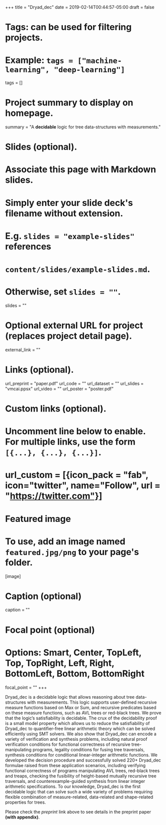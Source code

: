 +++
title = "Dryad_dec"
date = 2019-02-14T00:44:57-05:00
draft = false

# Tags: can be used for filtering projects.
# Example: `tags = ["machine-learning", "deep-learning"]`
tags = []

# Project summary to display on homepage.
summary = "A **decidable** logic for tree data-structures with measurements."

# Slides (optional).
#   Associate this page with Markdown slides.
#   Simply enter your slide deck's filename without extension.
#   E.g. `slides = "example-slides"` references 
#   `content/slides/example-slides.md`.
#   Otherwise, set `slides = ""`.
slides = ""

# Optional external URL for project (replaces project detail page).
external_link = ""

# Links (optional).
url_preprint = "paper.pdf"
url_code = ""
url_dataset = ""
url_slides = "vmcai.ppsx"
url_video = ""
url_poster = "poster.pdf"

# Custom links (optional).
#   Uncomment line below to enable. For multiple links, use the form `[{...}, {...}, {...}]`.
# url_custom = [{icon_pack = "fab", icon="twitter", name="Follow", url = "https://twitter.com"}]

# Featured image
# To use, add an image named `featured.jpg/png` to your page's folder. 
[image]
  # Caption (optional)
  caption = ""

  # Focal point (optional)
  # Options: Smart, Center, TopLeft, Top, TopRight, Left, Right, BottomLeft, Bottom, BottomRight
  focal_point = ""
+++

Dryad_dec is a decidable logic that allows reasoning about tree data-structures with measurements. This logic supports user-defined recursive measure functions based on Max or Sum, and recursive predicates based on these measure functions, such as AVL trees or red-black trees. We prove that the logic’s satisfiability is decidable. The crux of the decidability proof is a small model property which allows us to reduce the satisfiability of Dryad_dec to quantifier-free linear arithmetic theory which can be solved efficiently using SMT solvers. We also show that Dryad_dec can encode a variety of verification and synthesis problems, including natural proof verification conditions for functional correctness of recursive tree-manipulating programs, legality conditions for fusing tree traversals, synthesis conditions for conditional linear-integer arithmetic functions. We developed the decision procedure and successfully solved 220+ Dryad_dec formulae raised from these application scenarios, including verifying functional correctness of programs manipulating AVL trees, red-black trees and treaps, checking the fusibility of height-based mutually recursive tree traversals, and counterexample-guided synthesis from linear integer arithmetic specifications. To our knowledge, Dryad_dec is the first decidable logic that can solve such a wide variety of problems requiring flexible combination of measure-related, data-related and shape-related properties for trees.

Please check the _preprint_ link above to see details in the preprint paper **(with appendix)**.